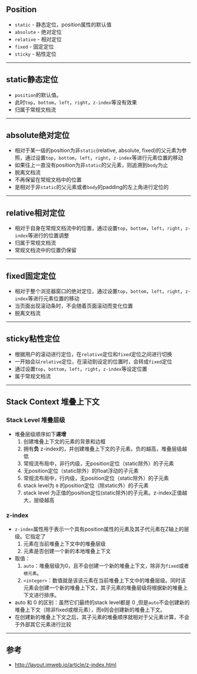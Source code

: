 ## Position
- `static` - 静态定位，position属性的默认值
- `absolute` - 绝对定位
- `relative` - 相对定位
- `fixed` - 固定定位
- `sticky` - 粘性定位

---

## static静态定位
- `position`的默认值。
- 此时`top`，`bottom`，`left`，`right`，`z-index`等没有效果
- 归属于常规文档流

---

## absolute绝对定位
- 相对于某一级的position为非`static`(relative, absolute, fixed)的父元素为参照，通过设置`top`，`bottom`，`left`，`right`，`z-index`等进行元素位置的移动
- 如果往上一直没有position为非`static`的父元素，则追溯到`body`为止
- 脱离文档流
- 不再保留在常规文档中的位置
- 是相对于非`static`的父元素或者`body`的padding的左上角进行定位的

---

## relative相对定位
- 相对于自身在常规文档流中的位置，通过设置`top`，`bottom`，`left`，`right`，`z-index`等进行的位置调整
- 归属于常规文档流
- 常规文档流中的位置仍保留

---

## fixed固定定位
- 相对于整个浏览器窗口的绝对定位，通过设置`top`，`bottom`，`left`，`right`，`z-index`等进行元素位置的移动
- 当页面出现滚动条时，不会随着页面滚动而变化位置
- 脱离文档流

---

## sticky粘性定位
- 根据用户的滚动进行定位，在`relative`定位和`fixed`定位之间进行切换
- 一开始会以`relative`定位，在滚动到设定的位置时，会转成`fixed`定位
- 通过设置`top`，`bottom`，`left`，`right`，`z-index`等设定位置
- 属于常规文档流

---

## Stack Context 堆叠上下文
### Stack Level 堆叠层级
- 堆叠层级顺序如下**递增**
  1. 创建堆叠上下文的元素的背景和边框
  2. 拥有**负** z-index的，并创建堆叠上下文的子元素。负的越高，堆叠层级越低
  3. 常规流布局中，非行内级，无position定位（static除外）的子元素
  4. 无position定位（static除外）的float浮动的子元素
  5. 常规流布局中，行内级，无position定位（static除外）的子元素
  6. stack level为 `0` 的position定位（除static外）的子元素
  7. stack level 为正值的position定位(static除外)的子元素。z-index正值越大，层级越高

### z-index
- `z-index`属性用于表示一个具有position属性的元素及其子代元素在Z轴上的层级。它指定了
  1. 元素在当前堆叠上下文中的堆叠层级
  2. 元素是否创建一个新的本地堆叠上下文
- 取值：
  1. `auto`：堆叠层级为0，且不会创建一个新的堆叠上下文，除非为`fixed`或者`根元素`。
  2. `<integer>`：数值就是该该元素在当前堆叠上下文中的堆叠层级。同时该元素会创建一个新的堆叠上下文，其子元素的堆叠层级将根据新的堆叠上下文进行排序。
- auto 和 0 的区别：虽然它们最终的stack level都是 0 ,但是`auto`不会创建新的堆叠上下文（除非fixed或根元素），而`0`则会创建新的堆叠上下文。
- 在创建新的堆叠上下文之后，其子元素的堆叠顺序就相对于父元素计算，不会于外部其它元素进行比较

---

## 参考
- http://layout.imweb.io/article/z-index.html